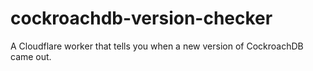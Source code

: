 # cockroachdb-version-checker

A Cloudflare worker that tells you when a new version of CockroachDB came out.
